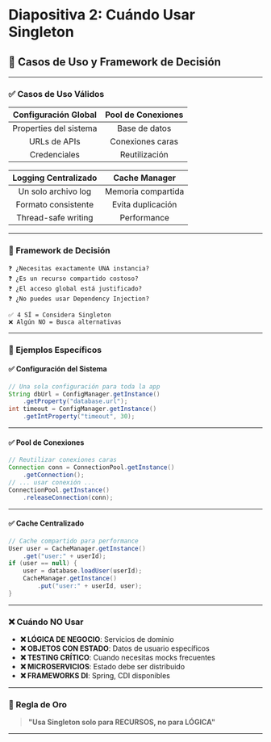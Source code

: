 # Diapositiva 2: Cuándo Usar Singleton

## 🤔 Casos de Uso y Framework de Decisión

---

### ✅ Casos de Uso Válidos

| **Configuración Global** | **Pool de Conexiones** |
|:------------------------:|:----------------------:|
| Properties del sistema | Base de datos |
| URLs de APIs | Conexiones caras |
| Credenciales | Reutilización |

| **Logging Centralizado** | **Cache Manager** |
|:------------------------:|:-----------------:|
| Un solo archivo log | Memoria compartida |
| Formato consistente | Evita duplicación |
| Thread-safe writing | Performance |

---

### 🧭 Framework de Decisión

```
❓ ¿Necesitas exactamente UNA instancia?
❓ ¿Es un recurso compartido costoso?
❓ ¿El acceso global está justificado?
❓ ¿No puedes usar Dependency Injection?

✅ 4 SÍ = Considera Singleton
❌ Algún NO = Busca alternativas
```

---

### 💼 Ejemplos Específicos

#### ✅ Configuración del Sistema
```java
// Una sola configuración para toda la app
String dbUrl = ConfigManager.getInstance()
    .getProperty("database.url");
int timeout = ConfigManager.getInstance()
    .getIntProperty("timeout", 30);
```

---

#### ✅ Pool de Conexiones
```java
// Reutilizar conexiones caras
Connection conn = ConnectionPool.getInstance()
    .getConnection();
// ... usar conexión ...
ConnectionPool.getInstance()
    .releaseConnection(conn);
```

---

#### ✅ Cache Centralizado
```java
// Cache compartido para performance
User user = CacheManager.getInstance()
    .get("user:" + userId);
if (user == null) {
    user = database.loadUser(userId);
    CacheManager.getInstance()
        .put("user:" + userId, user);
}
```

---

### ❌ Cuándo NO Usar

- **❌ LÓGICA DE NEGOCIO**: Servicios de dominio
- **❌ OBJETOS CON ESTADO**: Datos de usuario específicos  
- **❌ TESTING CRÍTICO**: Cuando necesitas mocks frecuentes
- **❌ MICROSERVICIOS**: Estado debe ser distribuido
- **❌ FRAMEWORKS DI**: Spring, CDI disponibles

---

### 🎯 Regla de Oro

> **"Usa Singleton solo para RECURSOS, no para LÓGICA"**

---
